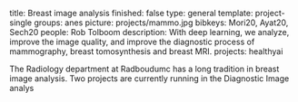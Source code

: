 title: Breast image analysis
finished: false
type: general
template: project-single
groups: anes
picture: projects/mammo.jpg
bibkeys: Mori20, Ayat20, Sech20
people: Rob Tolboom
description: With deep learning, we analyze, improve the image quality, and improve the diagnostic process of mammography, breast tomosynthesis and breast MRI. 
projects: healthyai

The Radiology department at Radboudumc has a long tradition in breast image analysis. Two projects are currently running in the Diagnostic Image analys
